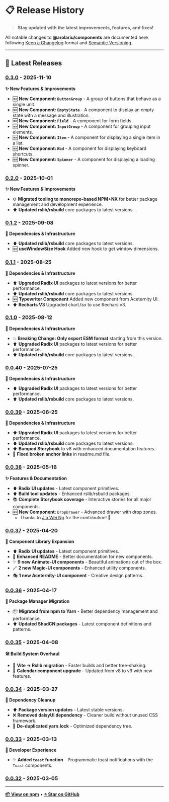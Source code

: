 # 📋 Release History

> **Stay updated with the latest improvements, features, and fixes!**

All notable changes to **@arolariu/components** are documented here following [Keep a Changelog](https://keepachangelog.com/en/1.1.0/) format and [Semantic Versioning](https://semver.org/spec/v2.0.0.html).

---

## 🎉 Latest Releases

### [0.3.0](https://www.npmjs.com/package/@arolariu/components/v/0.3.0) - 2025-11-10

**✨ New Features & Improvements**
- 🆕 **New Component: `ButtonGroup`** - A group of buttons that behave as a single unit.
- 🆕 **New Component: `EmptyState`** - A component to display an empty state with a message and illustration.
- 🆕 **New Component: `Field`** - A component for form fields.
- 🆕 **New Component: `InputGroup`** - A component for grouping input elements.
- 🆕 **New Component: `Item`** - A component for displaying a single item in a list.
- 🆕 **New Component: `Kbd`** - A component for displaying keyboard shortcuts.
- 🆕 **New Component: `Spinner`** - A component for displaying a loading spinner.

### [0.2.0](https://www.npmjs.com/package/@arolariu/components/v/0.2.0) - 2025-10-01

**✨ New Features & Improvements**
- ⚙️ **Migrated tooling to monorepo-based NPM+NX** for better package management and development experience.
- ⬆️ **Updated rslib/rsbuild** core packages to latest versions.

### [0.1.2](https://www.npmjs.com/package/@arolariu/components/v/0.1.2) - 2025-09-08

**🔧 Dependencies & Infrastructure**

- ⬆️ **Updated rslib/rsbuild** core packages to latest versions.
- 🆕 **useWindowSize Hook** Added new hook to get window dimensions.

### [0.1.1](https://www.npmjs.com/package/@arolariu/components/v/0.1.1) - 2025-08-25

**🔧 Dependencies & Infrastructure**

- ⬆️ **Upgraded Radix UI** packages to latest versions for better performance.
- ⬆️ **Updated rslib/rsbuild** core packages to latest versions.
- 🆕 **Typewriter Component** Added new component from Aceternity UI.
- ⬆️ **Recharts V3** Upgraded chart.tsx to use Rechars v3.

### [0.1.0](https://www.npmjs.com/package/@arolariu/components/v/0.1.0) - 2025-08-12

**🔧 Dependencies & Infrastructure**

- 💥 **Breaking Change: Only export ESM format** starting from this version.
- ⬆️ **Upgraded Radix UI** packages to latest versions for better performance.
- ⬆️ **Updated rslib/rsbuild** core packages to latest versions.

### [0.0.40](https://www.npmjs.com/package/@arolariu/components/v/0.0.40) - 2025-07-25

**🔧 Dependencies & Infrastructure**

- ⬆️ **Upgraded Radix UI** packages to latest versions for better performance.
- ⬆️ **Updated rslib/rsbuild** core packages to latest versions.

### [0.0.39](https://www.npmjs.com/package/@arolariu/components/v/0.0.39) - 2025-06-25

**🔧 Dependencies & Infrastructure**

- ⬆️ **Upgraded Radix UI** packages to latest versions for better performance.
- ⬆️ **Updated rslib/rsbuild** core packages to latest versions.
- ⬆️ **Bumped Storybook** to v8 with enhanced documentation features.
- 🔗 **Fixed broken anchor links** in readme.md file.

### [0.0.38](https://www.npmjs.com/package/@arolariu/components/v/0.0.38) - 2025-05-16

**✨ Features & Documentation**

- ⬆️ **Radix UI updates** - Latest component primitives.
- ⬆️ **Build tool updates** - Enhanced rslib/rsbuild packages.
- 📚 **Complete Storybook coverage** - Interactive stories for all major components.
- 🆕 **New Component**: `DropDrawer` - Advanced drawer with drop zones.
  - Thanks to [Jia Wei Ng](https://github.com/jiaweing/DropDrawer) for the contribution! 🙏

### [0.0.37](https://www.npmjs.com/package/@arolariu/components/v/0.0.37) - 2025-04-20

**🎨 Component Library Expansion**

- ⬆️ **Radix UI updates** - Latest component primitives.
- 📖 **Enhanced README** - Better documentation for new components.
- ✨ **9 new Animate-UI components** - Beautiful animations out of the box.
- 🪄 **2 new Magic-UI components** - Enhanced utility components.
- 🎭 **1 new Aceternity-UI component** - Creative design patterns.

### [0.0.36](https://www.npmjs.com/package/@arolariu/components/v/0.0.36) - 2025-04-17

**🔄 Package Manager Migration**

- 📦 **Migrated from npm to Yarn** - Better dependency management and performance.
- ⬆️ **Updated ShadCN packages** - Latest component definitions and patterns.

### [0.0.35](https://www.npmjs.com/package/@arolariu/components/v/0.0.35) - 2025-04-08

**🛠️ Build System Overhaul**

- 🔧 **Vite → Rslib migration** - Faster builds and better tree-shaking.
- 📅 **Calendar component upgrade** - Updated from v8 to v9 with new features.

### [0.0.34](https://www.npmjs.com/package/@arolariu/components/v/0.0.34) - 2025-03-27

**🧹 Dependency Cleanup**

- ⬆️ **Package version updates** - Latest stable versions.
- ❌ **Removed daisyUI dependency** - Cleaner build without unused CSS framework.
- 🧽 **De-duplicated yarn.lock** - Optimized dependency tree.

### [0.0.33](https://www.npmjs.com/package/@arolariu/components/v/0.0.33) - 2025-03-13

**🎯 Developer Experience**

- ✨ **Added `toast` function** - Programmatic toast notifications with the `Toast` components.

### [0.0.32](https://www.npmjs.com/package/@arolariu/components/v/0.0.32) - 2025-03-05

---

**[📦 View on npm](https://www.npmjs.com/package/@arolariu/components)** • **[⭐ Star on GitHub](https://github.com/arolariu/arolariu.ro)**
